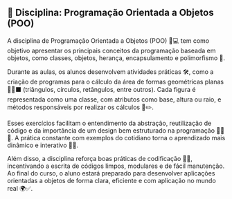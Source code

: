 ## 📘 Disciplina: Programação Orientada a Objetos (POO)

A disciplina de Programação Orientada a Objetos (POO) 🧠💻 tem como objetivo apresentar os principais conceitos da programação baseada em objetos, como classes, objetos, herança, encapsulamento e polimorfismo 🧩.

Durante as aulas, os alunos desenvolvem atividades práticas 🛠️, como a criação de programas para o cálculo da área de formas geométricas planas 🔺🔵⬛ (triângulos, círculos, retângulos, entre outros). Cada figura é representada como uma classe, com atributos como base, altura ou raio, e métodos responsáveis por realizar os cálculos 📏✏️.

Esses exercícios facilitam o entendimento da abstração, reutilização de código e da importância de um design bem estruturado na programação 👨‍💻✨. A prática constante com exemplos do cotidiano torna o aprendizado mais dinâmico e interativo 🚀🎯.

Além disso, a disciplina reforça boas práticas de codificação 🧼🧱, incentivando a escrita de códigos limpos, modulares e de fácil manutenção. Ao final do curso, o aluno estará preparado para desenvolver aplicações orientadas a objetos de forma clara, eficiente e com aplicação no mundo real 🌍✅.
